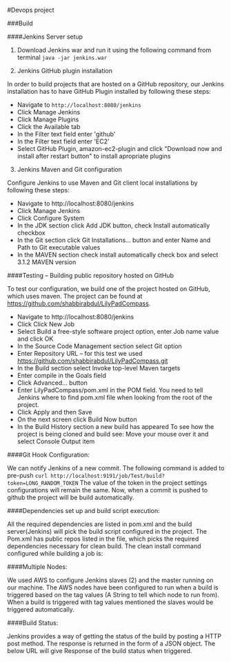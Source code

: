 #Devops project 

###Build

####Jenkins Server setup 

1. Download Jenkins war and run it using the following command from terminal
   `java -jar jenkins.war  `

2. Jenkins GitHub plugin installation

  In order to build projects that are hosted on a GitHub repository, our Jenkins installation has to have GitHub Plugin installed by following these steps:

  - Navigate to `http://localhost:8080/jenkins`
  - Click Manage Jenkins
  - Click Manage Plugins
  - Click the Available tab
  - In the Filter text field enter 'github'
  - In the Filter text field enter 'EC2'
  - Select GitHub Plugin, amazon-ec2-plugin and click "Download now and install after restart button" to install apropriate plugins

3. Jenkins Maven and Git configuration

  Configure Jenkins to use Maven and Git client local installations by following these steps:

  - Navigate to http://localhost:8080/jenkins
  - Click Manage Jenkins
  - Click Configure System
  - In the JDK section click Add JDK button, check Install automatically checkbox 
  - In the Git section click Git Installations... button and enter Name and Path to Git executable values
  - In the MAVEN section check install automatically check box and select 3.1.2 MAVEN version
 
####Testing – Building public repository hosted on GitHub

  To test our configuration, we build one of the project hosted on GitHub, which uses maven. The project can be found at
  https://github.com/shabbirabdul/LilyPadCompass. 
  
  - Navigate to http://localhost:8080/jenkins
  - Click Click New Job
  - Select Build a free-style software project option, enter Job name value and click OK
  - In the Source Code Management section select Git option
  - Enter Repository URL – for this test we used https://github.com/shabbirabdul/LilyPadCompass.git
  - In the Build section select Invoke top-level Maven targets
  - Enter compile in the Goals field
  - Click Advanced... button
  - Enter LilyPadCompass/pom.xml in the POM field. You need to tell Jenkins where to find pom.xml file when looking from the root of the project.
  - Click Apply and then Save
  - On the next screen click Build Now button
  - In the Build History section a new build has appeared
  To see how the project is being cloned and build see: Move your mouse over it and select Console Output item

####Git Hook Configuration:

   We can notify Jenkins of a new commit. 
   The following command is added to pre-push 
   `curl http://localhost:9191/job/Test/build?token=LONG_RANDOM_TOKEN`
   The value of the token in the project settings configurations will remain the same.
   Now, when a commit is pushed to github the project will be build automatically.

####Dependencies set up and build script execution:

   All the required dependencies are listed in pom.xml and the build server(Jenkins) will pick the build script configured in the project. The Pom.xml has public repos listed in the file, which picks the required dependencies necessary for clean build. The clean install command configured while building a job is:  

####Multiple Nodes:
   
   We used AWS to configure Jenkins slaves (2) and the master running on our machine. The AWS nodes have been configured to run when a build is triggered based on the tag values (A String to tell which node to run from). When a build is triggered with tag values mentioned the slaves would be triggered automatically. 

####Build Status:

   Jenkins provides a way of getting the status of the build by posting a HTTP post method. The response is returned in the form of a JSON object. 
   The below URL will give Response of the build status when triggered.
   
